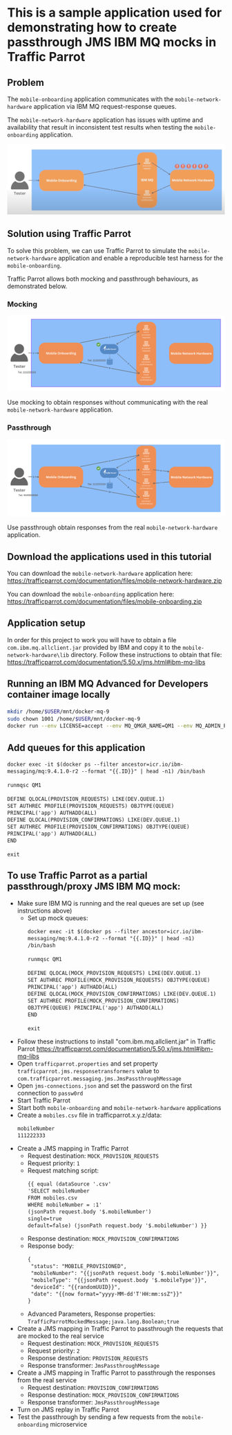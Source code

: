 # This is a sample application used for demonstrating how to create passthrough JMS IBM MQ mocks in Traffic Parrot

## Problem
The ```mobile-onboarding``` application communicates with the ```mobile-network-hardware``` application via IBM MQ request-response queues.

The ```mobile-network-hardware``` application has issues with uptime and availability that result in inconsistent test results when testing the ```mobile-onboarding``` application.

![Problem](problem.png)

## Solution using Traffic Parrot
To solve this problem, we can use Traffic Parrot to simulate the ```mobile-network-hardware``` application and enable a reproducible test harness for the ```mobile-onboarding```.

Traffic Parrot allows both mocking and passthrough behaviours, as demonstrated below.

### Mocking
![Solution using Traffic Parrot](mocked.png)

Use mocking to obtain responses without communicating with the real ```mobile-network-hardware``` application.

### Passthrough
![Solution using Traffic Parrot](passthrough.png)

Use passthrough obtain responses from the real ```mobile-network-hardware``` application.

## Download the applications used in this tutorial
You can download the ```mobile-network-hardware``` application here: https://trafficparrot.com/documentation/files/mobile-network-hardware.zip

You can download the ```mobile-onboarding``` application here: https://trafficparrot.com/documentation/files/mobile-onboarding.zip 


## Application setup
In order for this project to work you will have to obtain a file ```com.ibm.mq.allclient.jar```
provided by IBM and copy it to the ```mobile-network-hardware\lib``` directory.
Follow these instructions to obtain that file: https://trafficparrot.com/documentation/5.50.x/jms.html#ibm-mq-libs

## Running an IBM MQ Advanced for Developers container image locally
```bash
mkdir /home/$USER/mnt/docker-mq-9
sudo chown 1001 /home/$USER/mnt/docker-mq-9
docker run --env LICENSE=accept --env MQ_QMGR_NAME=QM1 --env MQ_ADMIN_PASSWORD=passw0rd --env MQ_APP_PASSWORD=passw0rd --volume /home/$USER/mnt/docker-mq-9:/mnt/mqm --publish 1414:1414 --publish 9443:9443 --detach icr.io/ibm-messaging/mq:9.4.1.0-r2
```

## Add queues for this application 
```
docker exec -it $(docker ps --filter ancestor=icr.io/ibm-messaging/mq:9.4.1.0-r2 --format "{{.ID}}" | head -n1) /bin/bash

runmqsc QM1

DEFINE QLOCAL(PROVISION_REQUESTS) LIKE(DEV.QUEUE.1)
SET AUTHREC PROFILE(PROVISION_REQUESTS) OBJTYPE(QUEUE) PRINCIPAL('app') AUTHADD(ALL)
DEFINE QLOCAL(PROVISION_CONFIRMATIONS) LIKE(DEV.QUEUE.1)
SET AUTHREC PROFILE(PROVISION_CONFIRMATIONS) OBJTYPE(QUEUE) PRINCIPAL('app') AUTHADD(ALL)
END

exit
```

## To use Traffic Parrot as a partial passthrough/proxy JMS IBM MQ mock:

* Make sure IBM MQ is running and the real queues are set up (see instructions above)
  * Set up mock queues:
      ```
      docker exec -it $(docker ps --filter ancestor=icr.io/ibm-messaging/mq:9.4.1.0-r2 --format "{{.ID}}" | head -n1) /bin/bash
      
      runmqsc QM1
        
      DEFINE QLOCAL(MOCK_PROVISION_REQUESTS) LIKE(DEV.QUEUE.1)
      SET AUTHREC PROFILE(MOCK_PROVISION_REQUESTS) OBJTYPE(QUEUE) PRINCIPAL('app') AUTHADD(ALL)
      DEFINE QLOCAL(MOCK_PROVISION_CONFIRMATIONS) LIKE(DEV.QUEUE.1)
      SET AUTHREC PROFILE(MOCK_PROVISION_CONFIRMATIONS) OBJTYPE(QUEUE) PRINCIPAL('app') AUTHADD(ALL)
      END
        
      exit
      ```
* Follow these instructions to install "com.ibm.mq.allclient.jar" in Traffic Parrot https://trafficparrot.com/documentation/5.50.x/jms.html#ibm-mq-libs
* Open ```trafficparrot.properties``` and set property ```trafficparrot.jms.responsetransformers``` value to ```com.trafficparrot.messaging.jms.JmsPassthroughMessage```
* Open ```jms-connections.json``` and set the password on the first connection to ```passw0rd```
* Start Traffic Parrot
* Start both ```mobile-onboarding``` and ```mobile-network-hardware``` applications
* Create a ```mobiles.csv``` file in trafficparrot.x.y.z/data:
  ```
  mobileNumber
  111222333
  ```
* Create a JMS mapping in Traffic Parrot
  * Request destination: ```MOCK_PROVISION_REQUESTS```
  * Request priority: ```1```
  * Request matching script:
       ```
       {{ equal (dataSource '.csv'
       'SELECT mobileNumber
       FROM mobiles.csv
       WHERE mobileNumber = :1'
       (jsonPath request.body '$.mobileNumber')
       single=true
       default=false) (jsonPath request.body '$.mobileNumber') }}
       ```
  * Response destination: ```MOCK_PROVISION_CONFIRMATIONS```
  * Response body:
     ```
     {
      "status": "MOBILE_PROVISIONED",
      "mobileNumber": "{{jsonPath request.body '$.mobileNumber'}}",
      "mobileType": "{{jsonPath request.body '$.mobileType'}}",
      "deviceId": "{{randomUUID}}",
      "date": "{{now format="yyyy-MM-dd'T'HH:mm:ssZ"}}"
     }
    ```
  * Advanced Parameters, Response properties: ```TrafficParrotMockedMessage;java.lang.Boolean;true```
* Create a JMS mapping in Traffic Parrot to passthrough the requests that are mocked to the real service
  * Request destination: ```MOCK_PROVISION_REQUESTS```
  * Request priority: ```2```
  * Response destination: ```PROVISION_REQUESTS```
  * Response transformer: ```JmsPassthroughMessage```
* Create a JMS mapping in Traffic Parrot to passthrough the responses from the real service
  * Request destination: ```PROVISION_CONFIRMATIONS```
  * Response destination: ```MOCK_PROVISION_CONFIRMATIONS```
  * Response transformer: ```JmsPassthroughMessage```
* Turn on JMS replay in Traffic Parrot
* Test the passthrough by sending a few requests from the ```mobile-onboarding``` microservice
